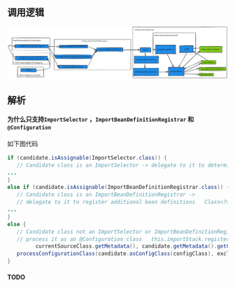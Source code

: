 ## 调用逻辑

![@Import 调用方式](/spring/img/import_logic.png)

## 解析

#### 为什么只支持`ImportSelector` ，`ImportBeanDefinitionRegistrar` 和 `@Configuration`

如下图代码

```java
if (candidate.isAssignable(ImportSelector.class)) {
   // Candidate class is an ImportSelector -> delegate to it to determine imports
...
}
else if (candidate.isAssignable(ImportBeanDefinitionRegistrar.class)) {
   // Candidate class is an ImportBeanDefinitionRegistrar ->
   // delegate to it to register additional bean definitions   Class<?> candidateClass = candidate.loadClass();
...
}
else {
   // Candidate class not an ImportSelector or ImportBeanDefinitionRegistrar ->
   // process it as an @Configuration class   this.importStack.registerImport(
         currentSourceClass.getMetadata(), candidate.getMetadata().getClassName());
   processConfigurationClass(candidate.asConfigClass(configClass), exclusionFilter);
}
```

#### TODO
